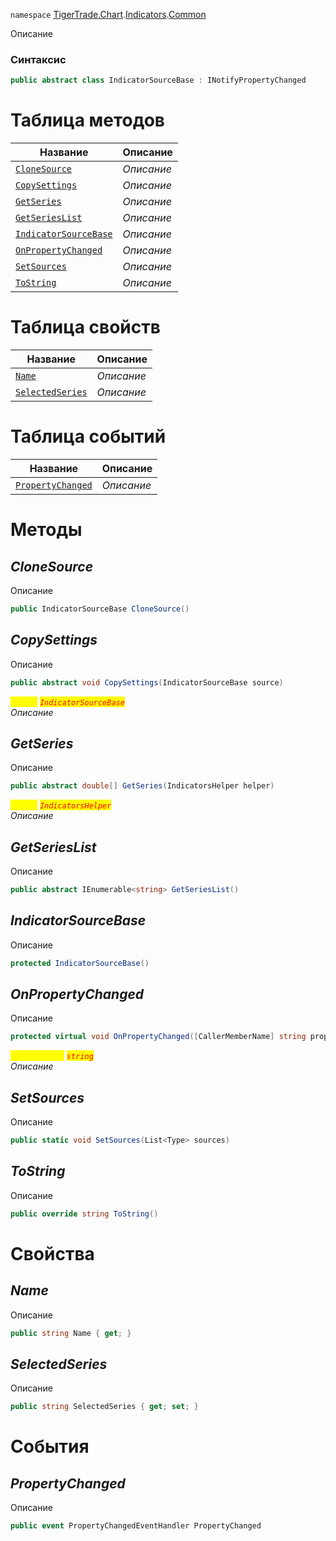 
`namespace` [TigerTrade.Chart](../../../TigerTrade.Chart.md).[Indicators](../../../TigerTrade.Chart/Indicators.md).[Common](../../../TigerTrade.Chart/Indicators/Common.md)


Описание

### Синтаксис
```csharp
public abstract class IndicatorSourceBase : INotifyPropertyChanged
```


# Таблица методов
| Название | Описание |
| --- | --- |
| [`CloneSource`](./IndicatorSourceBase.cs/Методы/CloneSource.md) | *Описание* |
| [`CopySettings`](./IndicatorSourceBase.cs/Методы/CopySettings.md) | *Описание* |
| [`GetSeries`](./IndicatorSourceBase.cs/Методы/GetSeries.md) | *Описание* |
| [`GetSeriesList`](./IndicatorSourceBase.cs/Методы/GetSeriesList.md) | *Описание* |
| [`IndicatorSourceBase`](./IndicatorSourceBase.cs/Методы/IndicatorSourceBase.md) | *Описание* |
| [`OnPropertyChanged`](./IndicatorSourceBase.cs/Методы/OnPropertyChanged.md) | *Описание* |
| [`SetSources`](./IndicatorSourceBase.cs/Методы/SetSources.md) | *Описание* |
| [`ToString`](./IndicatorSourceBase.cs/Методы/ToString.md) | *Описание* |

# Таблица свойств
| Название | Описание |
| --- | --- |
| [`Name`](./IndicatorSourceBase.cs/Свойства/Name.md) | *Описание* |
| [`SelectedSeries`](./IndicatorSourceBase.cs/Свойства/SelectedSeries.md) | *Описание* |

# Таблица событий
| Название | Описание |
| --- | --- |
| [`PropertyChanged`](./IndicatorSourceBase.cs/События/PropertyChanged.md) | *Описание* |





# Методы

## *CloneSource*
Описание

```csharp
public IndicatorSourceBase CloneSource()
```


## *CopySettings*
Описание

```csharp
public abstract void CopySettings(IndicatorSourceBase source)
```

<mark style="color:yellow;">`source`</mark> <mark style="color:red;">*`IndicatorSourceBase`*</mark>  
 *Описание*  



## *GetSeries*
Описание

```csharp
public abstract double[] GetSeries(IndicatorsHelper helper)
```
<mark style="color:yellow;">`helper`</mark> <mark style="color:red;">*`IndicatorsHelper`*</mark>  
 *Описание*  



## *GetSeriesList*
Описание

```csharp
public abstract IEnumerable<string> GetSeriesList()
```


## *IndicatorSourceBase*
Описание

```csharp
protected IndicatorSourceBase()
```


## *OnPropertyChanged*
Описание

```csharp
protected virtual void OnPropertyChanged([CallerMemberName] string propertyName = null)
```

<mark style="color:yellow;">`propertyName`</mark> <mark style="color:red;">*`string`*</mark>  
 *Описание*  



## *SetSources*
Описание

```csharp
public static void SetSources(List<Type> sources)
```


## *ToString*
Описание

```csharp
public override string ToString()
```

# Свойства

## *Name*
Описание

```csharp
public string Name { get; }
```

## *SelectedSeries*
Описание

```csharp
public string SelectedSeries { get; set; }
```
# События

## *PropertyChanged*
Описание

```csharp
public event PropertyChangedEventHandler PropertyChanged
```

